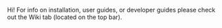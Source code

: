 Hi! For info on installation, user guides, or developer guides please check out the Wiki tab (located on the top bar).
